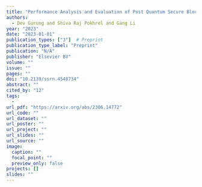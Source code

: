 ```yaml
---
title: "Performance Analysis and Evaluation of Post Quantum Secure Blockchained Federated Learning"
authors:
  - Dev Gurung and Shiva Raj Pokhrel and Gang Li
year: "2023"
date: "2023-01-01"
publication_types: ["3"]  # Preprint
publication_type_label: "Preprint"
publication: "N/A"
publisher: "Elsevier BV"
volume: ""
issue: ""
pages: ""
doi: "10.2139/ssrn.4548734"
abstract: ""
cited_by: "12"
tags:
  - 
url_pdf: "https://arxiv.org/abs/2306.14772"
url_code: ""
url_dataset: ""
url_poster: ""
url_project: ""
url_slides: ""
url_source: ""
image:
  caption: ""
  focal_point: ""
  preview_only: false
projects: []
slides: ""
---
```

